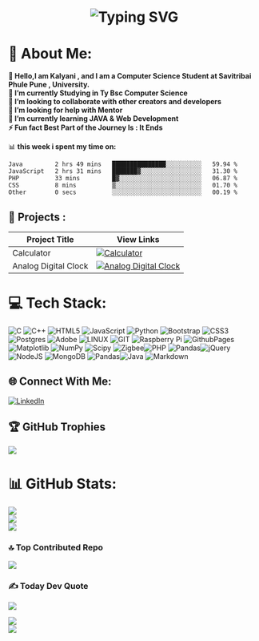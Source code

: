 <h1><p align="center"><a><img src="https://readme-typing-svg.demolab.com?font=Fira+Code&size=23&duration=4000&pause=500&color=20F7DD&background=090B0A00&center=true&multiline=true&width=450&height=65&lines=Welcome+to+my+GitHub+Profile!+;Hi+I+am+Kalyani+Chaudhari" alt="Typing SVG" /></a></h1>
</p></p>
<!-- <h1 align="center"> misskalyani </h1> <!-- Name Header -->
<!-- <h1 align="center"> (Kalyani) </h1> --><!-- Nicknamne Header -->



# 💫 About Me: 
**💫 Hello,I am Kalyani , and I am a Computer  Science Student at Savitribai Phule Pune , University.<br>
🔭 I’m currently Studying in Ty Bsc Computer Science<br>
👯 I’m looking to collaborate with other creators and developers<br>
🤝 I’m looking for help with Mentor<br>
🌱 I’m currently learning JAVA & Web Development <br>
⚡ Fun fact Best Part of the Journey Is : It Ends**

📊 **this week i spent my time on:**
<!--START_SECTION:waka-->

```
Java         2 hrs 49 mins   ███████████████░░░░░░░░░░   59.94 %
JavaScript   2 hrs 31 mins   ███████▓░░░░░░░░░░░░░░░░░   31.30 %
PHP          33 mins         █▓░░░░░░░░░░░░░░░░░░░░░░░   06.87 %
CSS          8 mins          ▒░░░░░░░░░░░░░░░░░░░░░░░░   01.70 %
Other        0 secs          ░░░░░░░░░░░░░░░░░░░░░░░░░   00.19 %
```
## 🥇 Projects :

|   Project Title    | View Links|
|--------------------|-----------|
| Calculator         |[![Calculator](https://img.shields.io/badge/Visit-blue.svg)](https://misskalyani.github.io/Kalyani-Calculator-2024/)|
| Analog Digital Clock  |[![Analog Digital Clock](https://img.shields.io/badge/Visit-blue.svg)](https://misskalyani.github.io/Analog-Digital-Clock-Website/)|

# 💻 Tech Stack:
![C](https://img.shields.io/badge/c-%2300599C.svg?style=plastic&logo=c&logoColor=white) ![C++](https://img.shields.io/badge/c++-%2300599C.svg?style=plastic&logo=c%2B%2B&logoColor=white) ![HTML5](https://img.shields.io/badge/html5-%23E34F26.svg?style=plastic&logo=html5&logoColor=white) ![JavaScript](https://img.shields.io/badge/javascript-%23323330.svg?style=plastic&logo=javascript&logoColor=%23F7DF1E) ![Python](https://img.shields.io/badge/python-3670A0?style=plastic&logo=python&logoColor=ffdd54) ![Bootstrap](https://img.shields.io/badge/bootstrap-%238511FA.svg?style=plastic&logo=bootstrap&logoColor=white) ![CSS3](https://img.shields.io/badge/css3-%231572B6.svg?style=plastic&logo=css3&logoColor=white) ![Postgres](https://img.shields.io/badge/postgres-%23316192.svg?style=plastic&logo=postgresql&logoColor=white) ![Adobe](https://img.shields.io/badge/adobe-%23FF0000.svg?style=plastic&logo=adobe&logoColor=white) ![LINUX](https://img.shields.io/badge/Linux-FCC624?style=plastic&logo=linux&logoColor=black) ![GIT](https://img.shields.io/badge/Git-fc6d26?style=plastic&logo=git&logoColor=white) ![Raspberry Pi](https://img.shields.io/badge/-RaspberryPi-C51A4A?style=plastic&logo=Raspberry-Pi)  ![GithubPages](https://img.shields.io/badge/github%20pages-121013?style=plastic&logo=github&logoColor=white) ![Matplotlib](https://img.shields.io/badge/Matplotlib-%23ffffff.svg?style=plastic&logo=Matplotlib&logoColor=black) ![NumPy](https://img.shields.io/badge/numpy-%23013243.svg?style=plastic&logo=numpy&logoColor=white) ![Scipy](https://img.shields.io/badge/SciPy-%230C55A5.svg?style=plastic&logo=scipy&logoColor=%white) ![Zigbee](https://img.shields.io/badge/zigbee-%23EB0443.svg?style=plastic&logo=zigbee&logoColor=white)![PHP](https://img.shields.io/badge/php-%23777BB4.svg?style=plastic&logo=php&logoColor=white) ![Pandas](https://img.shields.io/badge/pandas-%23150458.svg?style=plastic&logo=pandas&logoColor=white)![jQuery](https://img.shields.io/badge/jquery-%230769AD.svg?style=plastic&logo=jquery&logoColor=white) ![NodeJS](https://img.shields.io/badge/node.js-6DA55F?style=plastic&logo=node.js&logoColor=white) ![MongoDB](https://img.shields.io/badge/MongoDB-%234ea94b.svg?style=plastic&logo=mongodb&logoColor=white) ![Pandas](https://img.shields.io/badge/pandas-%23150458.svg?style=plastic&logo=pandas&logoColor=white)![Java](https://img.shields.io/badge/java-%23ED8B00.svg?style=plastic&logo=openjdk&logoColor=white)
![Markdown](https://img.shields.io/badge/markdown-%23000000.svg?style=plastic&logo=markdown&logoColor=white)


## 🌐 Connect With Me:

 [![LinkedIn](https://img.shields.io/badge/LinkedIn-%230077B5.svg?logo=linkedin&logoColor=white)](https://www.linkedin.com/in/kalyani-chaudhari-255632295) 

## 🏆 GitHub Trophies
![](https://github-profile-trophy.vercel.app/?username=misskalyani&theme=monokai&no-frame=false&no-bg=false&margin-w=4)











# 📊 GitHub Stats:
![](https://github-readme-stats.vercel.app/api?username=misskalyani&theme=radical&hide_border=false&include_all_commits=false&count_private=true)<br/>
![](https://github-readme-streak-stats.herokuapp.com/?user=misskalyani&theme=radical&hide_border=false)<br/>
![](https://github-readme-stats.vercel.app/api/top-langs/?username=misskalyani&theme=radical&hide_border=false&include_all_commits=false&count_private=true&layout=compact&langs_count=100)

### 🔝 Top Contributed Repo
![](https://github-contributor-stats.vercel.app/api?username=misskalyani&limit=5&theme=radical&combine_all_yearly_contributions=true)




### ✍️ Today Dev Quote

![](https://quotes-github-readme.vercel.app/api?type=horizontal&theme=radical)



[![](https://visitcount.itsvg.in/api?id=misskalyani&icon=0&color=0)](https://visitcount.itsvg.in)
<br>
![](https://img.shields.io/github/followers/misskalyani?style=social)


